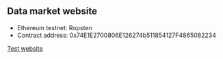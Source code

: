 ## Data market website 
* Ethereum testnet: Ropsten
* Contract address: 0x74E1E2700806E126274b511854127F4865082234

[Test website](t.rainoy.com)
  
